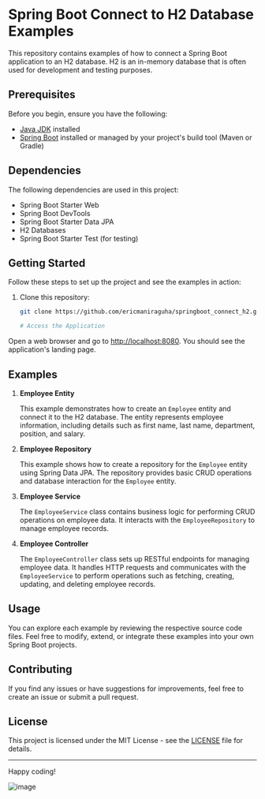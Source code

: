 # Spring Boot Connect to H2 Database Examples

This repository contains examples of how to connect a Spring Boot application to an H2 database. H2 is an in-memory database that is often used for development and testing purposes.

## Prerequisites

Before you begin, ensure you have the following:

- [Java JDK](https://www.oracle.com/java/technologies/javase-downloads.html) installed
- [Spring Boot](https://spring.io/projects/spring-boot) installed or managed by your project's build tool (Maven or Gradle)

## Dependencies

The following dependencies are used in this project:

- Spring Boot Starter Web
- Spring Boot DevTools
- Spring Boot Starter Data JPA
- H2 Databases
- Spring Boot Starter Test (for testing)

## Getting Started

Follow these steps to set up the project and see the examples in action:

1. Clone this repository:

   ```sh
   git clone https://github.com/ericmaniraguha/springboot_connect_h2.git

   # Access the Application

Open a web browser and go to [http://localhost:8080](http://localhost:8080). You should see the application's landing page.

## Examples

1. **Employee Entity**

   This example demonstrates how to create an `Employee` entity and connect it to the H2 database. The entity represents employee information, including details such as first name, last name, department, position, and salary.

2. **Employee Repository**

   This example shows how to create a repository for the `Employee` entity using Spring Data JPA. The repository provides basic CRUD operations and database interaction for the `Employee` entity.

3. **Employee Service**

   The `EmployeeService` class contains business logic for performing CRUD operations on employee data. It interacts with the `EmployeeRepository` to manage employee records.

4. **Employee Controller**

   The `EmployeeController` class sets up RESTful endpoints for managing employee data. It handles HTTP requests and communicates with the `EmployeeService` to perform operations such as fetching, creating, updating, and deleting employee records.

## Usage

You can explore each example by reviewing the respective source code files. Feel free to modify, extend, or integrate these examples into your own Spring Boot projects.

## Contributing

If you find any issues or have suggestions for improvements, feel free to create an issue or submit a pull request.

## License

This project is licensed under the MIT License - see the [LICENSE](LICENSE) file for details.

---

Happy coding!

![image](https://github.com/ericmaniraguha/springboot_connect_h2/assets/44385819/0aa034e7-15bf-490e-ab7c-ab891d7de7fc)

